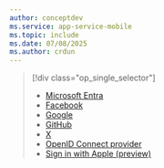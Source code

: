 ```yaml
---
author: conceptdev
ms.service: app-service-mobile
ms.topic: include
ms.date: 07/08/2025
ms.author: crdun
---
```

> [!div class="op_single_selector"]
> * [Microsoft Entra](../articles/app-service/configure-authentication-provider-aad.md)
> * [Facebook](../articles/app-service/configure-authentication-provider-facebook.md)
> * [Google](../articles/app-service/configure-authentication-provider-google.md)
> * [GitHub](../articles/app-service/configure-authentication-provider-github.md)
> * [X](../articles/app-service/configure-authentication-provider-twitter.md)
> * [OpenID Connect provider](../articles/app-service/configure-authentication-provider-openid-connect.md)
> * [Sign in with Apple (preview)](../articles/app-service/configure-authentication-provider-apple.md)
